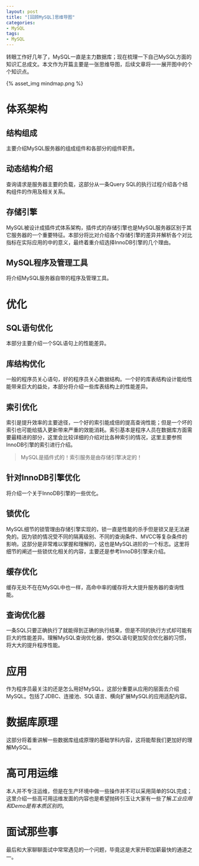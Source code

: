 ```yaml
---
layout: post
title: "[回顾MySQL]思维导图"
categories:
- MySQL
tags:
- MySQL
---
```

转眼工作好几年了，MySQL一直是主力数据库；现在梳理一下自己MySQL方面的知识汇总成文。本文作为开篇主要是一张思维导图，后续文章将一一展开图中的个个知识点。

{% asset_img mindmap.png %}

# 体系架构

## 结构组成

主要介绍MySQL服务器的组成组件和各部分的组件职责。

## 动态结构介绍

查询请求是服务器主要的负载，这部分从一条Query SQL的执行过程介绍各个结构组件的作用及相关关系。

## 存储引擎

MySQL被设计成插件式体系架构，插件式的存储引擎也是MySQL服务器区别于其它服务器的一个重要特征。本部分将比对介绍各个存储引擎的差异并解析各个对比指标在实际应用的中的意义，最终着重介绍选择InnoDB引擎的几个理由。

## MySQL程序及管理工具

将介绍MySQL服务器自带的程序及管理工具。

# 优化

## SQL语句优化

本部分主要介绍一个SQL语句上的性能差异。

## 库结构优化

一般的程序员关心语句，好的程序员关心数据结构。一个好的库表结构设计能给性能带来巨大的益处，本部分将介绍一些库表结构上的性能差异。
## 索引优化
索引是提升效率的主要途径，一个好的索引能成倍的提高查询性能；但是一个坏的索引也可能给插入更新带来严重的效能消耗。索引基本是程序人员在数据库方面需要最精进的部分，这里会比较详细的介绍对比各种索引的情况，这里主要参照InnoDB引擎的索引进行介绍。

> MySQL是插件式的！索引服务是由存储引擎决定的！

## 针对InnoDB引擎优化

将介绍一个关于InnoDB引擎的一些优化。

## 锁优化

MySQL细节的锁管理由存储引擎实现的，锁一直是性能的杀手但是锁又是无法避免的。因为锁的情况受不同的隔离级别、不同的查询条件、MVCC等复杂条件的影响，这部分是非常难以掌握和理解的，这也是MySQL进阶的一个标志。这里将细节的阐述一些锁优化相关的内容，主要还是参考InnoDB引擎来介绍。

## 缓存优化

缓存无处不在在MySQL中也一样，高命中率的缓存将大大提升服务器的查询性能。

## 查询优化器

一条SQL只要正确执行了就能得到正确的执行结果，但是不同的执行方式却可能有巨大的性能差异。理解MySQL查询优化器，使SQL语句更加契合优化器的习惯，将大大的提升程序性能。

# 应用

作为程序员最关注的还是怎么用好MySQL，这部分重要从应用的层面去介绍MySQL。包括了JDBC、连接池、SQL语言、横向扩展MySQL的应用适配内容。

# 数据库原理

这部分将着重讲解一些数据库组成原理的基础学科内容，这将能帮我们更加好的理解MySQL。

# 高可用运维

本人并不专注运维，但是在生产环境中做一些操作并不可以采用简单的SQL完成；这里介绍一些高可用运维发面的内容也是希望抛砖引玉让大家有一些了解*工业应用和Demo是有本质区别的*。

# 面试那些事

最后和大家聊聊面试中常常遇见的一个问题，毕竟这是大家升职加薪最快的通道之一。

